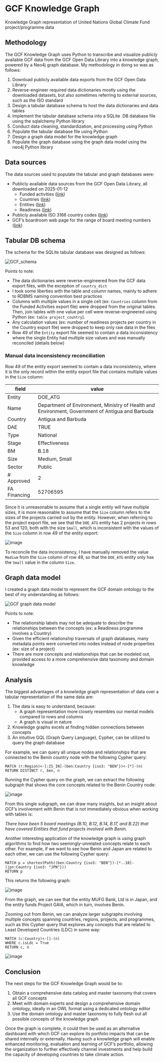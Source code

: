 # GCF Knowledge Graph
Knowledge Graph representation of United Nations Global Climate Fund project/programme data

## Methodology

The GCF Knowledge Graph uses Python to transcribe and visualize publicly available GCF data from the GCF Open Data Library into a knowledge graph, powered by a Neo4j graph database.
My methodology in doing so was as follows:

1. Download publicly available data exports from the GCF Open Data Library
2. Reverse-engineer required data dictionaries mostly using the downloaded datasets, but also sometimes referring to external sources, such as the ISO standard
3. Design a tabular database schema to host the data dictionaries and data tables
4. Implement the tabular database schema into a SQLite .DB database file using the sqlalchemy Python library
5. Conduct data cleaning, standardization, and processing using Python
6. Populate the tabular database file using Python
7. Design a graph data model for the knowledge graph
8. Populate the graph database using the graph data model using the neo4j Python library

## Data sources

The data sources used to populate the tabular and graph databases were:
* Publicly available data sources from the GCF Open Data Library, all downloaded on 2025-01-12
   * Funded activities ([link](https://data.greenclimate.fund/public/data/projects))
   * Countries ([link](https://data.greenclimate.fund/public/data/countries))
   * Entities ([link](https://data.greenclimate.fund/public/data/entities))
   * Readiness ([link](https://data.greenclimate.fund/public/data/readiness))
* Publicly available ISO 3166 country codes ([link](https://github.com/lukes/ISO-3166-Countries-with-Regional-Codes/blob/master/all/all.csv))
* GCF’s boardroom web page for the range of board meeting numbers ([link](https://www.greenclimate.fund/boardroom/meetings)) 

## Tabular DB schema

The schema for the SQLite tabular database was designed as follows:

![GCF_schema](https://github.com/user-attachments/assets/0181d080-e724-4d83-8da5-7ba61bfbef10)

Points to note:

* The data dictionaries were reverse-engineered from the GCF data export files, with the exception of `country_dict`
* I took some liberties with the table and column names, mainly to adhere to RDBMS naming convention best practices
* Columns with multiple values in a single cell (ex: `Countries` column from the Funded Activities export file) were dropped from the original tables. Then, join tables with one value per cell were reverse-engineered using Python (ex: `table project_country`).
* Any calculation values (ex: number of readiness projects per country in the Country export file) were dropped to keep only raw data in the files
* Row 49 of the `Entity` export file seemed to contain a data inconsistency where the single Entity had multiple size values and was manually reconciled (details below)

### Manual data inconsistency reconciliation

Row 49 of the entity export seemed to contain a data inconsistency, where it is the only record within the entity export file that contains multiple values in the `Size` column:

| field        | value                                                                                            |
| ------------ | ------------------------------------------------------------------------------------------------ |
| Entity       | DOE_ATG                                                                                          |
| Name         | Department of Environment, Ministry of Health and Environment, Government of Antigua and Barbuda |
| Country      | Antigua and Barbuda                                                                              |
| DAE          | TRUE                                                                                             |
| Type         | National                                                                                         |
| Stage        | Effectiveness                                                                                    |
| BM           | B.18                                                                                             |
| Size         | Medium, Small                                                                                    |
| Sector       | Public                                                                                           |
| \# Approved  | 2                                                                                                |
| FA Financing | 52706595                                                                                         |

Since it is unreasonable to assume that a single entity will have multiple sizes, it is more reasonable to assume that the `Size` column refers to the sizes of the projects carried out by the entity. However, when referring to the project export file, we see that the `DOE_ATG` entity has 2 projects in rows 53 and 120, both with the size `Small`, which is inconsistent with the values of the `Size` column in row 49 of the entity export:

![image](https://github.com/user-attachments/assets/441180e0-e315-46e2-ad0a-b4b679f57391)

To reconcile the data inconsistency, I have manually removed the value `Medium` from the `Size` column of row 49, so that the `DOE_ATG` entity only has the `Small` value in the column `Size`.

## Graph data model

I created a graph data model to represent the GCF domain ontology to the best of my understanding as follows:

![GCF graph data model](https://github.com/user-attachments/assets/79a365cf-d20e-4a39-ad15-621f3e0d8cdf)

Points to note:

* The relationship labels may not be adequate to describe the relationships between the concepts (ex: a Readiness programme involves a Country)
* Given the efficient relationship traversals of graph databases, many metadata points were converted into nodes instead of node properties (ex: size of a project)
* There are more concepts and relationships that can be modeled out, provided access to a more comprehensive data taxonomy and domain knowledge

## Analysis

The biggest advantages of a knowledge graph representation of data over a tabular representation of the same data are:

1. The data is easy to understand, because:
   * A graph representation more closely resembles our mental models compared to rows and columns
   * A graph is visual in nature
2. Knowledge graphs excels at finding hidden connections between concepts
3. An intuitive GQL (Graph Query Language), Cypher, can be utilized to query the graph database 

For example, we can query all unique nodes and relationships that are connected to the Benin country node with the following Cypher query:

```cypher
MATCH (r:Region)<-[:IS_IN]-(ben:Country {iso3: "BEN"})<-[*]-(n)
RETURN DISTINCT r, ben, n
```

Running the Cypher query on the graph, we can extract the following subgraph that shows the core concepts related to the Benin Country node:

![image](https://github.com/user-attachments/assets/e0843928-a85a-4886-ba48-3ade58b3ab20)

From this single subgraph, we can draw many insights, but an insight about GCF’s involvement with Benin that is not immediately obvious when working with tables is:

_There have been 5 board meetings (B.10, B.12, B.14, B.17, and B.22) that have covered Entities that fund projects involved with Benin._

Another interesting application of the knowledge graph is using graph algorithms to find how two seemingly-unrelated concepts relate to each other. For example, if we want to see how Benin and Japan are related to each other, we can use the following Cypher query:

```cypher
MATCH p = shortestPath((ben:Country {iso3: "BEN"})-[*..10]-(jpn:Country {iso3: "JPN"}))
RETURN p
```

This returns the following graph:

![image](https://github.com/user-attachments/assets/69506f8b-451e-480a-b50d-a2ef02c337f7)

From the graph, we can see that the entity MUFG Bank, Ltd is in Japan, and the entity funds Project GAIA, which in turn, involves Benin.

Zooming out from Benin, we can analyze larger subgraphs involving multiple concepts spanning countries, regions, projects, and programmes, such as this Cypher query that explores any concepts that are related to Least Developed Countries (LDC) in some way:

```cypher
MATCH (c:Country)<-[]-(n)
WHERE c.isLdc = True
RETURN c, n 
```

![image](https://github.com/user-attachments/assets/74883afd-54ad-4744-ad41-c282944aa999)

## Conclusion

The next steps for the GCF Knowledge Graph would be to:

1. Obtain a comprehensive data catalog and master taxonomy that covers all GCF concepts
2. Meet with domain experts and design a comprehensive domain ontology, ideally in an OWL format using a dedicated ontology editor
3. Use the domain ontology and master taxonomy to fully flesh out all possible concepts of the knowledge graph

Once the graph is complete, it could then be used as an alternative dashboard with which GCF can explore its portfolio impacts that can be shared internally or externally. Having such a knowledge graph will enable enhanced monitoring, evaluation and learning of GCF’s portfolio, allowing the organization to further effectively channel investments and help build the capacity of developing countries to take climate action.
